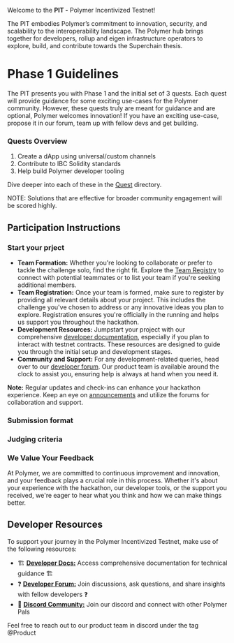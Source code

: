 Welcome to the **PIT -** Polymer Incentivized Testnet! 

The PIT embodies Polymer’s commitment to innovation, security, and scalability to the interoperability landscape. The Polymer hub brings together for developers, rollup and eigen infrastructure operators to explore, build, and contribute towards the Superchain thesis.

# Phase 1 Guidelines

The PIT presents you with Phase 1 and the initial set of 3 quests. Each quest will provide guidance for some exciting use-cases for the Polymer community. However, these quests truly are meant for guidance and are optional, Polymer welcomes innovation! If you have an exciting use-case, propose it in our forum, team up with fellow devs and get building.

### Quests Overview 
1. Create a dApp using universal/custom channels
2. Contribute to IBC Solidity standards
3. Help build Polymer developer tooling 

Dive deeper into each of these in the [Quest](https://github.com/polymerdevs/PIT-Phase-1/tree/main/quests) directory.

NOTE: Solutions that are effective for broader community engagement will be scored highly.

## Participation Instructions 

### Start your prject 
- **Team Formation:** Whether you're looking to collaborate or prefer to tackle the challenge solo, find the right fit. Explore the [Team Registry](https://github.com/polymerdevs/PIT-Phase-1/blob/main/Participant%20Instructions/Teams.md#team-registry) to connect with potential teammates or to list your team if you're seeking additional members.
- **Team Registration:** Once your team is formed, make sure to register by providing all relevant details about your project. This includes the challenge you've chosen to address or any innovative ideas you plan to explore. Registration ensures you're officially in the running and helps us support you throughout the hackathon.
- **Development Resources:** Jumpstart your project with our comprehensive [developer documentation](https://docs.polymerlabs.org/), especially if you plan to interact with testnet contracts. These resources are designed to guide you through the initial setup and development stages. 
- **Community and Support:** For any development-related queries, head over to our [developer forum](https://forum.polymerlabs.org/). Our product team is available around the clock to assist you, ensuring help is always at hand when you need it.

**Note:** Regular updates and check-ins can enhance your hackathon experience. Keep an eye on [announcements](https://twitter.com/Polymer_Labs) and utilize the forums for collaboration and support.

### Submission format 

### Judging criteria 


### We Value Your Feedback
At Polymer, we are committed to continuous improvement and innovation, and your feedback plays a crucial role in this process. Whether it's about your experience with the hackathon, our developer tools, or the support you received, we're eager to hear what you think and how we can make things better.

## Developer Resources

To support your journey in the Polymer Incentivized Testnet, make use of the following resources:

- 🏗️ **[Developer Docs:](https://docs.polymerlabs.org/)** Access comprehensive documentation for technical guidance 🏗️
- ❓ **[Developer Forum:](https://forum.polymerlabs.org/)** Join discussions, ask questions, and share insights with fellow developers ❓
- 📢 **[Discord Community:](https://discord.gg/qexCh3Ee4E)** Join our discord and connect with other Polymer Pals

Feel free to reach out to our product team in discord under the tag @Product
